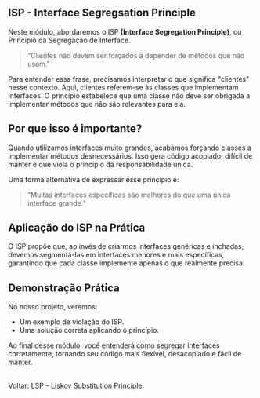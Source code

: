 ## ISP - Interface Segregsation Principle

Neste módulo, abordaremos o ISP **(Interface Segregation Principle)**, ou Princípio da Segregação de Interface.

> “Clientes não devem ser forçados a depender de métodos que não usam.”

Para entender essa frase, precisamos interpretar o que significa "clientes" nesse contexto. Aqui, clientes referem-se às classes que implementam interfaces. O princípio estabelece que uma classe não deve ser obrigada a implementar métodos que não são relevantes para ela.

## Por que isso é importante?

Quando utilizamos interfaces muito grandes, acabamos forçando classes a implementar métodos desnecessários. Isso gera código acoplado, difícil de manter e que viola o princípio da responsabilidade única.

Uma forma alternativa de expressar esse princípio é:

> “Muitas interfaces específicas são melhores do que uma única interface grande.”

## Aplicação do ISP na Prática

O ISP propõe que, ao invés de criarmos interfaces genéricas e inchadas, devemos segmentá-las em interfaces menores e mais específicas, garantindo que cada classe implemente apenas o que realmente precisa.

## Demonstração Prática

No nosso projeto, veremos:

- Um exemplo de violação do ISP. 
- Uma solução correta aplicando o princípio.

Ao final desse módulo, você entenderá como segregar interfaces corretamente, tornando seu código mais flexível, desacoplado e fácil de manter.

<br/>
<div style="display: flex; justify-content: space-between;">  
   <a href="solid-lsp.md">Voltar: LSP – Liskov Substitution Principle</a><br />  
</div>